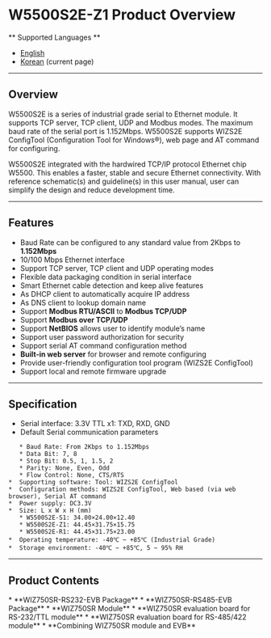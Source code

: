# W5500S2E-Z1 Product Overview

\*\* Supported Languages \*\*

  - [English](/products/w5500s2e-z1/overview/en) 
  - [Korean](/products/w5500s2e-z1/overview/ko) (current page)

-----

## Overview

W5500S2E is a series of industrial grade serial to Ethernet module. It
supports TCP server, TCP client, UDP and Modbus modes. The maximum baud
rate of the serial port is 1.152Mbps. W5500S2E supports WIZS2E
ConfigTool (Configuration Tool for Windows®), web page and AT command
for configuring.

W5500S2E integrated with the hardwired TCP/IP protocol Ethernet chip
W5500. This enables a faster, stable and secure Ethernet connectivity.
With reference schematic(s) and guideline(s) in this user manual, user
can simplify the design and reduce development time.

-----

## Features

  - Baud Rate can be configured to any standard value from 2Kbps to
    **1.152Mbps**
  - 10/100 Mbps Ethernet interface
  - Support TCP server, TCP client and UDP operating modes
  - Flexible data packaging condition in serial interface
  - Smart Ethernet cable detection and keep alive features
  - As DHCP client to automatically acquire IP address
  - As DNS client to lookup domain name
  - Support **Modbus RTU/ASCII** to **Modbus TCP/UDP**
  - Support **Modbus over TCP/UDP**
  - Support **NetBIOS** allows user to identify module’s name
  - Support user password authorization for security
  - Support serial AT command configuration method
  - **Built-in web server** for browser and remote configuring
  - Provide user-friendly configuration tool program (WIZS2E ConfigTool)
  - Support local and remote firmware upgrade

-----

## Specification

  -  Serial interface: 3.3V TTL x1: TXD, RXD, GND
  -  Default Serial communication parameters

<!-- end list -->

``` 
   * Baud Rate: From 2Kbps to 1.152Mbps
   * Data Bit: 7, 8
   * Stop Bit: 0.5, 1, 1.5, 2
   * Parity: None, Even, Odd
   * Flow Control: None, CTS/RTS
*  Supporting software: Tool: WIZS2E ConfigTool
*  Configuration methods: WIZS2E ConfigTool, Web based (via web browser), Serial AT command
*  Power supply: DC3.3V
*  Size: L x W x H (mm)
   * W5500S2E-S1: 34.00×24.00×12.40
   * W5500S2E-Z1: 44.45×31.75×15.75
   * W5500S2E-R1: 44.45×31.75×23.00
*  Operating temperature: -40℃ ~ +85℃ (Industrial Grade)
*  Storage environment: -40℃ ~ +85℃, 5 ~ 95% RH
```

-----

## Product Contents

<slider :products:wiz750sr:wiz750sr-ttl-evb_package_1024x858.jpg>
  * **WIZ750SR-RS232-EVB Package**
<slider :products:wiz750sr:wiz750sr-rs485-evb_package_1024x893.jpg>
  * **WIZ750SR-RS485-EVB Package**
<slider :products:wiz750sr:wiz750sr_rev1.0_main_1024x693.png>
  * **WIZ750SR Module**
<slider :products:wiz750sr:wiz750sr-ttl-evb_1024x683.png>
  * **WIZ750SR evaluation board for RS-232/TTL module**
<slider :products:wiz750sr:wiz750sr-rs485-evb_1024x683.png>
  * **WIZ750SR evaluation board for RS-485/422 module**
<slider :products:wiz750sr:wiz750sr-ttl-evb_2_1024x816.png>
  * **Combining WIZ750SR module and EVB**
</slider>
